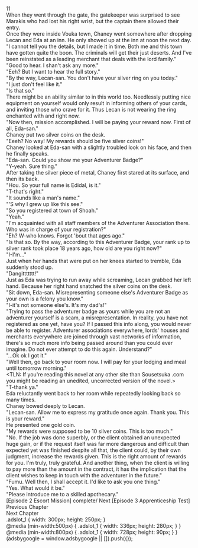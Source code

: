 11<br/>
When they went through the gate, the gatekeeper was surprised to see Marakis who had lost his right wrist, but the captain there allowed their entry.<br/>
Once they were inside Vouka town, Chaney went somewhere after dropping Lecan and Eda at an inn. He only showed up at the inn at noon the next day.<br/>
"I cannot tell you the details, but I made it in time. Both me and this town have gotten quite the boon. The criminals will get their just deserts. And I've been reinstated as a leading merchant that deals with the lord family."<br/>
"Good to hear. I shan't ask any more."<br/>
"Eeh? But I want to hear the full story."<br/>
"By the way, Lecan-san. You don't have your silver ring on you today."<br/>
"I just don't feel like it."<br/>
"Is that so."<br/>
There might be an ability similar to <Appraisal> in this world too. Needlessly putting nice equipment on yourself would only result in informing others of your cards, and inviting those who crave for it. Thus Lecan is not wearing the ring enchanted with <Abnormal Status Resistance> and <Poison Resistance> right now.<br/>
"Now then, mission accomplished. I will be paying your reward now. First of all, Eda-san."<br/>
Chaney put two silver coins on the desk.<br/>
"Eeeh? No way! My rewards should be five silver coins!"<br/>
Chaney looked at Eda-san with a slightly troubled look on his face, and then he finally speaks.<br/>
"Eda-san. Could you show me your Adventurer Badge?"<br/>
"Y-yeah. Sure thing."<br/>
After taking the silver piece of metal, Chaney first stared at its surface, and then its back.<br/>
"Hou. So your full name is Edidal, is it."<br/>
"T-that's right."<br/>
"It sounds like a man's name."<br/>
"'S why I grew up like this see."<br/>
"So you registered at town of Shoah."<br/>
"Yeah."<br/>
"I'm acquainted with all staff members of the Adventurer Association there. Who was in charge of your registration?"<br/>
"Eh? W-who knows. Forgot 'bout that ages ago."<br/>
"Is that so. By the way, according to this Adventurer Badge, your rank up to silver rank took place 18 years ago, how old are you right now?"<br/>
"I-I'm..."<br/>
Just when her hands that were put on her knees started to tremble, Eda suddenly stood up.<br/>
"Dangittttttt!"<br/>
Just as Eda was trying to run away while screaming, Lecan grabbed her left hand. Because her right hand snatched the silver coins on the desk.<br/>
"Sit down, Eda-san. Misrepresenting someone else's Adventurer Badge as your own is a felony you know."<br/>
"I-it's not someone else's. It's my dad's!"<br/>
"Trying to pass the adventurer badge as yours while you are not an adventurer yourself is a scam, a misrepresentation. In reality, you have not registered as one yet, have you? If I passed this info along, you would never be able to register. Adventurer associations everywhere, lords' houses and merchants everywhere are joined through vast networks of information, there's so much more info being passed around than you could ever imagine. Do not ever attempt to do this again. Understand?"<br/>
"...Ok ok I got it."<br/>
"Well then, go back to your room now. I will pay for your lodging and meal until tomorrow morning."<br/>
<TLN: If you're reading this novel at any other site than Sousetsuka .com you might be reading an unedited, uncorrected version of the novel.><br/>
"T-thank ya."<br/>
Eda reluctantly went back to her room while repeatedly looking back so many times.<br/>
Chaney bowed deeply to Lecan.<br/>
"Lecan-san. Allow me to express my gratitude once again. Thank you. This is your reward."<br/>
He presented one gold coin.<br/>
"My rewards were supposed to be 10 silver coins. This is too much."<br/>
"No. If the job was done superbly, or the client obtained an unexpected huge gain, or if the request itself was far more dangerous and difficult than expected yet was finished despite all that, the client could, by their own judgment, increase the rewards given. This is the right amount of rewards for you. I'm truly, truly grateful. And another thing, when the client is willing to pay more than the amount in the contract, it has the implication that the client wishes to keep in touch with the adventurer in the future."<br/>
"Fumu. Well then, I shall accept it. I'd like to ask you one thing."<br/>
"Yes. What would it be."<br/>
"Please introduce me to a skilled apothecary."<br/>
[Episode 2 Escort Mission] complete/ Next [Episode 3 Apprenticeship Test]<br/>
Previous Chapter<br/>
Next Chapter  <br/>
.adslot_1 { width: 300px; height: 250px; }<br/>
@media (min-width:500px) { .adslot_1 { width: 336px; height: 280px; } }<br/>
@media (min-width:800px) { .adslot_1 { width: 728px; height: 90px; } }<br/>
(adsbygoogle = window.adsbygoogle || []).push({});<br/>
